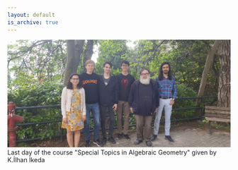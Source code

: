```yaml
---
layout: default
is_archive: true
---
```

<img src="photos/boun.jpg" alt="boun" />
Last day of the course "Special Topics in Algebraic Geometry" given by K.İlhan İkeda